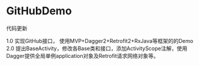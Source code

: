 # GitHubDemo

代码更新

1.0 实现GitHub接口， 使用MVP+Dagger2+Retrofit2+RxJava等框架的的Demo
2.0 提出BaseActivity，修改各Base类和接口，添加ActivityScope注解，使用Dagger提供全局单例application对象及Retrofit请求网络对象等。
